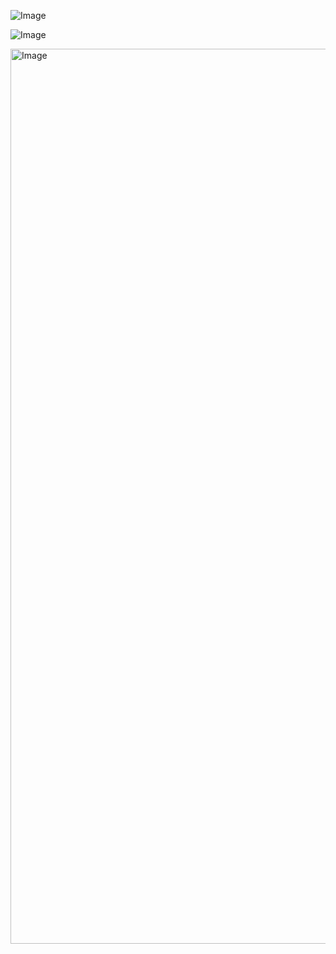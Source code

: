 ![Image](https://github.com/user-attachments/assets/10f33f24-dffb-4c7c-b406-af2a558068a0)

![Image](https://github.com/user-attachments/assets/7145b269-26a2-4271-86cb-82e6350ecae3)

<img width="1432" alt="Image" src="https://github.com/user-attachments/assets/ab8b7494-9e4f-4b0d-a4f6-7ec423877433" />
